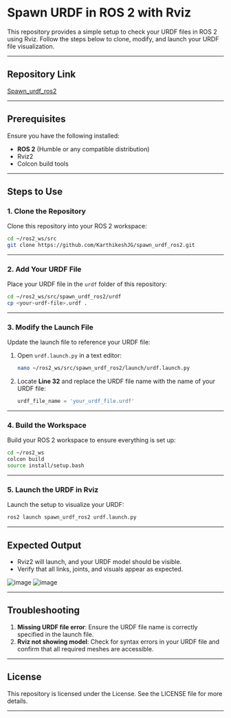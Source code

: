 

# Spawn URDF in ROS 2 with Rviz

This repository provides a simple setup to check your URDF files in ROS 2 using Rviz. Follow the steps below to clone, modify, and launch your URDF file visualization.

---

## Repository Link

[Spawn_urdf_ros2](https://github.com/KarthikeshJG/Spawn_urdf_ros2)

---

## Prerequisites

Ensure you have the following installed:
- **ROS 2** (Humble or any compatible distribution)
- Rviz2
- Colcon build tools

---

## Steps to Use

### 1. Clone the Repository
Clone this repository into your ROS 2 workspace:
```bash
cd ~/ros2_ws/src
git clone https://github.com/KarthikeshJG/spawn_urdf_ros2.git
```

---

### 2. Add Your URDF File
Place your URDF file in the `urdf` folder of this repository:
```bash
cd ~/ros2_ws/src/spawn_urdf_ros2/urdf
cp <your-urdf-file>.urdf .
```

---

### 3. Modify the Launch File
Update the launch file to reference your URDF file:
1. Open `urdf.launch.py` in a text editor:
   ```bash
   nano ~/ros2_ws/src/spawn_urdf_ros2/launch/urdf.launch.py
   ```
2. Locate **Line 32** and replace the URDF file name with the name of your URDF file:
   ```python
   urdf_file_name = 'your_urdf_file.urdf'
   ```

---

### 4. Build the Workspace
Build your ROS 2 workspace to ensure everything is set up:
```bash
cd ~/ros2_ws
colcon build
source install/setup.bash
```

---

### 5. Launch the URDF in Rviz
Launch the setup to visualize your URDF:
```bash
ros2 launch spawn_urdf_ros2 urdf.launch.py
```

---

## Expected Output
- Rviz2 will launch, and your URDF model should be visible.
- Verify that all links, joints, and visuals appear as expected.

![image](https://github.com/user-attachments/assets/685ae195-6337-448d-a258-14301b490dd7)
![image](https://github.com/user-attachments/assets/c3571be7-00bd-4e81-96cf-4bf4b929164e)



---

## Troubleshooting
1. **Missing URDF file error**: Ensure the URDF file name is correctly specified in the launch file.
2. **Rviz not showing model**: Check for syntax errors in your URDF file and confirm that all required meshes are accessible.

---

## License
This repository is licensed under the License. See the LICENSE file for more details.

---

